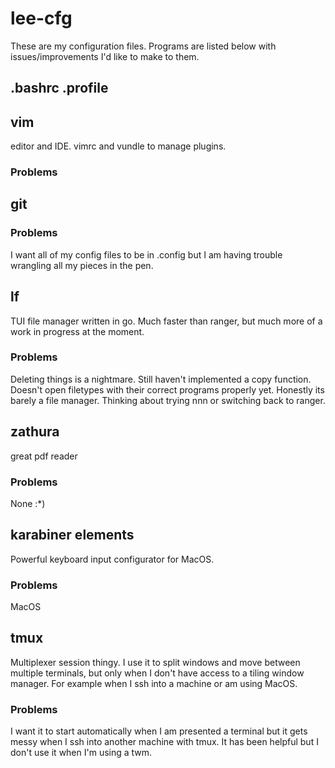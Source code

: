 # lee-cfg
These are my configuration files. Programs are listed below with issues/improvements I'd like to make to them. 
## .bashrc .profile
## vim
editor and IDE.
vimrc and vundle to manage plugins.
### Problems
## git
### Problems
I want all of my config files to be in .config but I am having trouble wrangling all my pieces in the pen.
## lf
TUI file manager written in go. Much faster than ranger, but much more of a work in progress at the moment.
### Problems
Deleting things is a nightmare.
Still haven't implemented a copy function.
Doesn't open filetypes with their correct programs properly yet.
Honestly its barely a file manager. Thinking about trying nnn or switching back to ranger.
## zathura
great pdf reader
### Problems
None :*)
## karabiner elements
Powerful keyboard input configurator for MacOS.
### Problems
MacOS
## tmux
Multiplexer session thingy. I use it to split windows and move between multiple terminals, but only when I don't have access to a tiling window manager. For example when I ssh into a machine or am using MacOS.
### Problems
I want it to start automatically when I am presented a terminal but it gets messy when I ssh into another machine with tmux. It has been helpful but I don't use it when I'm using a twm.

